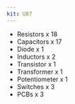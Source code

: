 ```yaml
---
kit: U87
---
```


- Resistors x 18
- Capacitors x 17
- Diode x 1
- Inductors x 2
- Transistor x 1
- Transformer x 1
- Potentiometer x 1
- Switches x 3
- PCBs x 3
